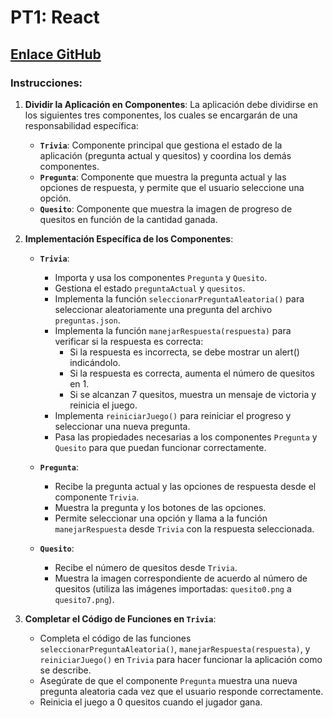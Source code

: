 # PT1: React

## [Enlace GitHub](https://classroom.github.com/a/w9w-tXqn)

### Instrucciones:

1. **Dividir la Aplicación en Componentes**:
   La aplicación debe dividirse en los siguientes tres componentes, los cuales se encargarán de una responsabilidad específica:
   
   - **`Trivia`**: Componente principal que gestiona el estado de la aplicación (pregunta actual y quesitos) y coordina los demás componentes.
   - **`Pregunta`**: Componente que muestra la pregunta actual y las opciones de respuesta, y permite que el usuario seleccione una opción.
   - **`Quesito`**: Componente que muestra la imagen de progreso de quesitos en función de la cantidad ganada.

2. **Implementación Específica de los Componentes**:

   - **`Trivia`**:
     - Importa y usa los componentes `Pregunta` y `Quesito`.
     - Gestiona el estado `preguntaActual` y `quesitos`.
     - Implementa la función `seleccionarPreguntaAleatoria()` para seleccionar aleatoriamente una pregunta del archivo `preguntas.json`.
     - Implementa la función `manejarRespuesta(respuesta)` para verificar si la respuesta es correcta:
       - Si la respuesta es incorrecta, se debe mostrar un alert() indicándolo.
       - Si la respuesta es correcta, aumenta el número de quesitos en 1.
       - Si se alcanzan 7 quesitos, muestra un mensaje de victoria y reinicia el juego.
     - Implementa `reiniciarJuego()` para reiniciar el progreso y seleccionar una nueva pregunta.
     - Pasa las propiedades necesarias a los componentes `Pregunta` y `Quesito` para que puedan funcionar correctamente.

   - **`Pregunta`**:
     - Recibe la pregunta actual y las opciones de respuesta desde el componente `Trivia`.
     - Muestra la pregunta y los botones de las opciones.
     - Permite seleccionar una opción y llama a la función `manejarRespuesta` desde `Trivia` con la respuesta seleccionada.

   - **`Quesito`**:
     - Recibe el número de quesitos desde `Trivia`.
     - Muestra la imagen correspondiente de acuerdo al número de quesitos (utiliza las imágenes importadas: `quesito0.png` a `quesito7.png`).

3. **Completar el Código de Funciones en `Trivia`**:
   - Completa el código de las funciones `seleccionarPreguntaAleatoria()`, `manejarRespuesta(respuesta)`, y `reiniciarJuego()` en `Trivia` para hacer funcionar la aplicación como se describe.
   - Asegúrate de que el componente `Pregunta` muestra una nueva pregunta aleatoria cada vez que el usuario responde correctamente.
   - Reinicia el juego a 0 quesitos cuando el jugador gana.